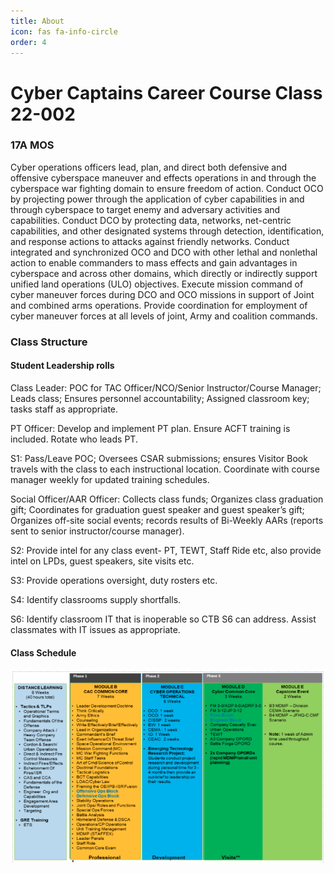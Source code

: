 ```yaml
---
title: About
icon: fas fa-info-circle
order: 4
---
```


# Cyber Captains Career Course Class 22-002

### 17A MOS
Cyber operations officers lead, plan, and direct both defensive and offensive cyberspace maneuver and effects operations in and through the cyberspace war fighting domain to ensure freedom of action. Conduct OCO by projecting power through the application of cyber capabilities in and through cyberspace to target enemy and adversary activities and capabilities. Conduct DCO by protecting data, networks, net-centric capabilities, and other designated systems through detection, identification, and response actions to attacks against friendly networks. Conduct integrated and synchronized OCO and DCO with other lethal and nonlethal action to enable commanders to mass effects and gain advantages in cyberspace and across other domains, which directly or indirectly support unified land operations (ULO) objectives. Execute mission command of cyber maneuver forces during DCO and OCO missions in support of Joint and combined arms operations. Provide coordination for employment of cyber maneuver forces at all levels of joint, Army and coalition commands.

### Class Structure
#### Student Leadership rolls
Class Leader: POC for TAC Officer/NCO/Senior Instructor/Course Manager; Leads class; Ensures personnel accountability; Assigned classroom key;  tasks staff as appropriate. 

PT Officer: Develop and implement PT plan.  Ensure ACFT training is included.  Rotate who leads PT. 

S1: Pass/Leave POC; Oversees CSAR submissions; ensures Visitor Book travels with the class to each instructional location. Coordinate with course manager weekly for updated training schedules. 

Social Officer/AAR Officer: Collects class funds; Organizes class graduation gift; Coordinates for graduation guest speaker and guest speaker’s gift; Organizes off-site social events; records results of Bi-Weekly AARs (reports sent to senior instructor/course manager). 

S2: Provide intel for any class event- PT, TEWT, Staff Ride etc, also provide intel on LPDs, guest speakers, site visits etc. 

S3: Provide operations oversight, duty rosters etc. 

S4: Identify classrooms supply shortfalls.

S6: Identify classroom IT that is inoperable so CTB S6 can address.  Assist classmates with IT issues as appropriate. 

#### Class Schedule
![CyberClassSchedule](/assets/images/Classschedule.png)
